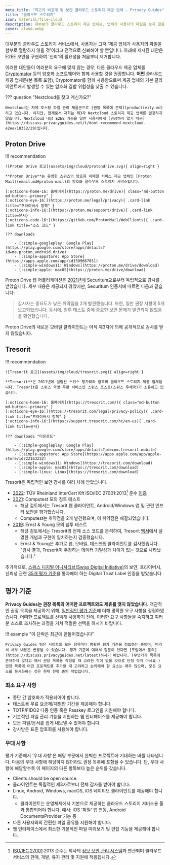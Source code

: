 ```yaml
---
meta_title: "최고의 비공개 및 보안 클라우드 스토리지 제공 업체 - Privacy Guides"
title: "클라우드 스토리지"
icon: material/file-cloud
description: 대부분의 클라우드 스토리지 제공 업체는, 업체가 사용자의 파일을 보지 않을 것이라는 믿음이 필수적입니다. 프라이버시 보호 대체제를 소개합니다!
cover: cloud.webp
---
```


대부분의 클라우드 스토리지 서비스에서, 사용자는 그저 '제공 업체가 사용자의 파일을 함부로 열람하지 않을 것'이라고 전적으로 신뢰해야 할 뿐입니다. 아래에 제시된 대안은 E2EE 보안을 구현하여 '신뢰'의 필요성을 처음부터 제거합니다.

이러한 대안들이 여러분의 요구에 맞지 않는 경우, 다른 클라우드 제공 업체를 [Cryptomator](encryption.md#cryptomator-cloud) 등의 암호화 소프트웨어와 함께 사용할 것을 권장합니다. **어떤** 클라우드 제공 업체든(본 목록 포함), Cryptomator를 함께 사용함으로써 제공 업체의 기본 클라이언트에서 발생할 수 있는 암호화 결함 위험성을 낮출 수 있습니다.

??? question "Nextcloud를 찾고 계신가요?"

    Nextcloud는 자체 호스팅 파일 관리 제품군으로 [권장 목록에 존재](productivity.md)하고 있습니다. 하지만, 현재로서 저희는 제3자 Nextcloud 스토리지 제공 업체를 권장하지 않습니다. Nextcloud 내장 E2EE 기능을 일반 사용자에게 [권장하지 않기 때문](https://discuss.privacyguides.net/t/dont-recommend-nextcloud-e2ee/10352/29)입니다.

## Proton Drive

!!! recommendation

    ![Proton Drive 로고](assets/img/cloud/protondrive.svg){ align=right }
    
    **Proton Drive**는 유명한 스위스의 암호화 이메일 서비스 제공 업체인 [Proton Mail](email.md#proton-mail)의 암호화 클라우드 스토리지 서비스입니다.
    
    [:octicons-home-16: 홈페이지](https://proton.me/drive){ class="md-button md-button--primary" }
    [:octicons-eye-16:](https://proton.me/legal/privacy){ .card-link title="프라이버시 정책" }
    [:octicons-info-16:](https://proton.me/support/drive){ .card-link title=문서}
    [:octicons-code-16:](https://github.com/ProtonMail/WebClients){ .card-link title="소스 코드" }
    
    ??? downloads
    
        - [:simple-googleplay: Google Play](https://play.google.com/store/apps/details?id=me.proton.android.drive)
        - [:simple-appstore: App Store](https://apps.apple.com/app/id1509667851)
        - [:simple-windows11: Windows](https://proton.me/drive/download)
        - [:simple-apple: macOS](https://proton.me/drive/download)

Proton Drive 웹 어플리케이션은 [2021년에](https://proton.me/blog/security-audit-all-proton-apps) Securitum으로부터 독립적으로 감사를 받았습니다. 세부 내용은 제공되지 않았지만, Securitum 인증서에 따르면 다음과 같습니다:

> 감사자는 중요도가 낮은 취약점을 2개 발견했습니다. 또한, 일반 권장 사항이 5개 보고되었습니다. 동시에, 침투 테스트 중에 중요한 보안 문제가 발견되지 않았음을 확인했습니다.

Proton Drive의 새로운 모바일 클라이언트는 아직 제3자에 의해 공개적으로 감사를 받지 않았습니다.

## Tresorit

!!! recommendation

    ![Tresorit 로고](assets/img/cloud/tresorit.svg){ align=right }
    
    **Tresorit**은 2011년에 설립된 스위스-헝가리의 암호화 클라우드 스토리지 제공 업체입니다. Tresorit은 스위스 국영 우편 서비스인 스위스 포스트(스위스 우체국)가 소유하고 있습니다.
    
    [:octicons-home-16: 홈페이지](https://tresorit.com/){ class="md-button md-button--primary" }
    [:octicons-eye-16:](https://tresorit.com/legal/privacy-policy){ .card-link title="프라이버시 정책" }
    [:octicons-info-16:](https://support.tresorit.com/hc/en-us){ .card-link title=문서}
    
    ??? downloads "다운로드"
    
        - [:simple-googleplay: Google Play](https://play.google.com/store/apps/details?id=com.tresorit.mobile)
        - [:simple-appstore: App Store](https://apps.apple.com/app/apple-store/id722163232)
        - [:simple-windows11: Windows](https://tresorit.com/download)
        - [:simple-apple: macOS](https://tresorit.com/download)
        - [:simple-linux: Linux](https://tresorit.com/download)

Tresorit은 독립적인 보안 감사를 여러 차례 받았습니다.

- [2022](https://tresorit.com/blog/tresorit-receives-iso-27001-certification/): TÜV Rheinland InterCert Kft ISO/IEC 27001:2013[^1] 준수 [인증](https://www.certipedia.com/quality_marks/9108644476)
- [2021](https://tresorit.com/blog/fresh-penetration-testing-confirms-tresorit-security/): Computest 모의 침투 테스트
    - 해당 검토에서는 Tresorit 웹 클라이언트, Android/Windows 앱 및 관련 인프라 보안을 평가했습니다.
    - Computest는 취약점을 2개 발견했으며, 이 취약점은 해결되었습니다.
- [2019](https://tresorit.com/blog/ernst-young-review-verifies-tresorits-security-architecture/): Ernst & Young 모의 침투 테스트
    - 해당 검토에서는 Tresorit의 전체 소스 코드를 분석하여, Tresorit [백서](https://prodfrontendcdn.azureedge.net/202208011608/tresorit-encryption-whitepaper.pdf)에서 설명한 개념과 구현이 일치하는지 검증했습니다.
    - Ernst & Young은 추가로 웹, 모바일, 데스크톱 클라이언트를 검사했습니다. "검사 결과, Tresorit이 주장하는 데이터 기밀성과 차이가 없는 것으로 나타났습니다."

추가적으로, [스위스 디지털 이니셔티브(Swiss Digital Initiative)](https://www.swiss-digital-initiative.org/digital-trust-label/)의 보안, 프라이버시, 신뢰성 관련 [35개 평가 기준](https://digitaltrust-label.swiss/criteria/)을 통과해야 하는 Digital Trust Label 인증을 받았습니다.

## 평가 기준

**Privacy Guides는 권장 목록의 어떠한 프로젝트와도 제휴를 맺지 않았습니다.** 객관적인 권장 목록을 제공하기 위해, [일반적인 평가 기준](about/criteria.md)에 더해 명확한 요구 사항을 정립하였습니다. 어떠한 프로젝트를 선택해 사용하기 전에, 이러한 요구 사항들을 숙지하고 여러분 스스로 조사하는 과정을 거쳐 적절한 선택을 하시기 바랍니다.

!!! example "이 단락은 최근에 만들어졌습니다"

    Privacy Guides 팀은 사이트의 모든 항목마다 명확한 평가 기준을 정립하는 중이며, 따라서 세부 내용은 변경될 수 있습니다. 평가 기준에 대해서 질문이 있다면 [포럼에서 문의](https://discuss.privacyguides.net/latest)하시기 바랍니다. (무언가가 목록에 존재하지 않다고 해서 권장 목록을 작성할 때 고려한 적이 없을 것으로 단정 짓지 마세요.) 권장 목록에 어떤 프로젝트를 추가할 때 고려하고 논의해야 할 요소는 매우 많으며, 모든 요소를 문서화하는 것은 현재 진행 중인 작업입니다.

### 최소 요구 사항

- 종단 간 암호화가 적용되어야 합니다.
- 테스트용 무료 요금제/체험판 기간을 제공해야 합니다.
- TOTP/FIDO2 다중 인증 혹은 Passkey 로그인을 지원해야 합니다.
- 기본적인 파일 관리 기능을 지원하는 웹 인터페이스를 제공해야 합니다.
- 모든 파일/문서를 쉽게 내보낼 수 있어야 합니다.
- 감사받은 표준 암호화를 사용해야 합니다.

### 우대 사항

평가 기준에서 '우대 사항'은 해당 부문에서 완벽한 프로젝트에 기대하는 바를 나타냅니다. 다음의 우대 사항에 해당하지 않더라도 권장 목록에 포함될 수 있습니다. 단, 우대 사항에 해당할수록 이 페이지의 다른 항목보다 높은 순위를 갖습니다.

- Clients should be open source.
- 클라이언트는 독립적인 제3자로부터 전체 감사를 받아야 합니다.
- Linux, Android, Windows, macOS, iOS 네이티브 클라이언트를 제공해야 합니다.
    - 클라이언트는 운영체제에서 기본으로 제공하는 클라우드 스토리지 서비스용 툴과 통합되어야 합니다. 예시: iOS '파일' 앱 연동, Android DocumentsProvider 기능 등
- 다른 사용자와의 간편한 파일 공유를 지원해야 합니다.
- 웹 인터페이스에서 최소한 기본적인 파일 미리보기 및 편집 기능을 제공해야 합니다.

[^1]: [ISO/IEC 27001](https://en.wikipedia.org/wiki/ISO/IEC_27001):2013 준수는 회사의 [정보 보안 관리 시스템](https://en.wikipedia.org/wiki/Information_security_management)과 연관되며 클라우드 서비스의 판매, 개발, 유지 관리 및 지원에 적용됩니다.
